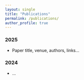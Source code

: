 ```yaml
---
layout: single
title: "Publications"
permalink: /publications/
author_profile: true
---
```

<!-- Your Markdown starts below -->
### 2025
- Paper title, venue, authors, links…

### 2024
- …
